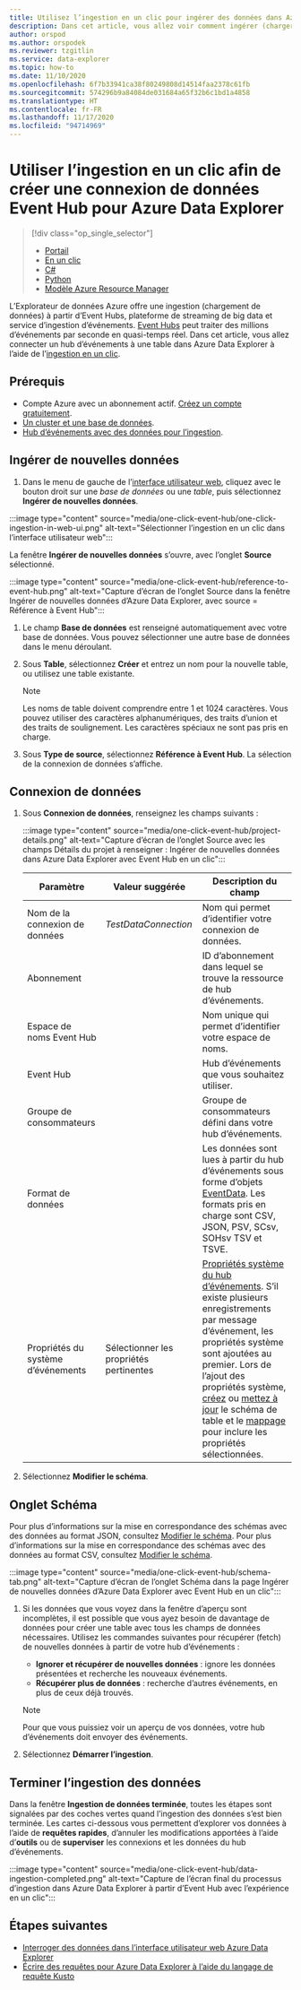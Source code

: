 ```yaml
---
title: Utilisez l’ingestion en un clic pour ingérer des données dans Azure Data Explorer à partir d’Event Hub.
description: Dans cet article, vous allez voir comment ingérer (charger) des données dans Azure Data Explorer à partir d’Event Hub en un seul clic.
author: orspod
ms.author: orspodek
ms.reviewer: tzgitlin
ms.service: data-explorer
ms.topic: how-to
ms.date: 11/10/2020
ms.openlocfilehash: 6f7b33941ca38f80249808d14514faa2378c61fb
ms.sourcegitcommit: 574296b9a84084de031684a65f32b6c1bd1a4858
ms.translationtype: HT
ms.contentlocale: fr-FR
ms.lasthandoff: 11/17/2020
ms.locfileid: "94714969"
---
```

# <a name="use-one-click-ingestion-to-create-an-event-hub-data-connection-for-azure-data-explorer"></a>Utiliser l’ingestion en un clic afin de créer une connexion de données Event Hub pour Azure Data Explorer

> [!div class="op_single_selector"]
> * [Portail](ingest-data-event-hub.md)
> * [En un clic](one-click-event-hub.md)
> * [C#](data-connection-event-hub-csharp.md)
> * [Python](data-connection-event-hub-python.md)
> * [Modèle Azure Resource Manager](data-connection-event-hub-resource-manager.md)

L’Explorateur de données Azure offre une ingestion (chargement de données) à partir d’Event Hubs, plateforme de streaming de big data et service d’ingestion d’événements. [Event Hubs](/azure/event-hubs/event-hubs-about) peut traiter des millions d’événements par seconde en quasi-temps réel. Dans cet article, vous allez connecter un hub d’événements à une table dans Azure Data Explorer à l’aide de l’[ingestion en un clic](ingest-data-one-click.md).

## <a name="prerequisites"></a>Prérequis

* Compte Azure avec un abonnement actif. [Créez un compte gratuitement](https://azure.microsoft.com/free/?ref=microsoft.com&utm_source=microsoft.com&utm_medium=docs&utm_campaign=visualstudio).
* [Un cluster et une base de données](create-cluster-database-portal.md).
* [Hub d’événements avec des données pour l’ingestion](ingest-data-event-hub.md#create-an-event-hub).

## <a name="ingest-new-data"></a>Ingérer de nouvelles données

1. Dans le menu de gauche de l’[interface utilisateur web](https://dataexplorer.azure.com/), cliquez avec le bouton droit sur une *base de données* ou une *table*, puis sélectionnez **Ingérer de nouvelles données**. 

:::image type="content" source="media/one-click-event-hub/one-click-ingestion-in-web-ui.png" alt-text="Sélectionner l’ingestion en un clic dans l’interface utilisateur web":::

La fenêtre **Ingérer de nouvelles données** s’ouvre, avec l’onglet **Source** sélectionné.

:::image type="content" source="media/one-click-event-hub/reference-to-event-hub.png" alt-text="Capture d’écran de l’onglet Source dans la fenêtre Ingérer de nouvelles données d’Azure Data Explorer, avec source = Référence à Event Hub":::

1. Le champ **Base de données** est renseigné automatiquement avec votre base de données. Vous pouvez sélectionner une autre base de données dans le menu déroulant.

1. Sous **Table**, sélectionnez **Créer** et entrez un nom pour la nouvelle table, ou utilisez une table existante. 

    > [!NOTE]
    > Les noms de table doivent comprendre entre 1 et 1024 caractères. Vous pouvez utiliser des caractères alphanumériques, des traits d’union et des traits de soulignement. Les caractères spéciaux ne sont pas pris en charge.

1. Sous **Type de source**, sélectionnez **Référence à Event Hub**. La sélection de la connexion de données s’affiche.

## <a name="data-connection"></a>Connexion de données

1. Sous **Connexion de données**, renseignez les champs suivants :

    :::image type="content" source="media/one-click-event-hub/project-details.png" alt-text="Capture d’écran de l’onglet Source avec les champs Détails du projet à renseigner : Ingérer de nouvelles données dans Azure Data Explorer avec Event Hub en un clic":::

    |**Paramètre** | **Valeur suggérée** | **Description du champ**
    |---|---|---|
    | Nom de la connexion de données | *TestDataConnection*  | Nom qui permet d’identifier votre connexion de données.
    | Abonnement |      | ID d’abonnement dans lequel se trouve la ressource de hub d’événements.  |
    | Espace de noms Event Hub |  | Nom unique qui permet d’identifier votre espace de noms. |
    | Event Hub |  | Hub d’événements que vous souhaitez utiliser. |
    | Groupe de consommateurs |  | Groupe de consommateurs défini dans votre hub d’événements. |
    | Format de données | | Les données sont lues à partir du hub d’événements sous forme d’objets [EventData](/dotnet/api/microsoft.servicebus.messaging.eventdata?view=azure-dotnet). Les formats pris en charge sont CSV, JSON, PSV, SCsv, SOHsv TSV et TSVE. |
    | Propriétés du système d’événements | Sélectionner les propriétés pertinentes | [Propriétés système du hub d’événements](/azure/service-bus-messaging/service-bus-amqp-protocol-guide#message-annotations). S’il existe plusieurs enregistrements par message d’événement, les propriétés système sont ajoutées au premier. Lors de l’ajout des propriétés système, [créez](kusto/management/create-table-command.md) ou [mettez à jour](kusto/management/alter-table-command.md) le schéma de table et le [mappage](kusto/management/mappings.md) pour inclure les propriétés sélectionnées. |

1. Sélectionnez **Modifier le schéma**.

## <a name="schema-tab"></a>Onglet Schéma

Pour plus d’informations sur la mise en correspondance des schémas avec des données au format JSON, consultez [Modifier le schéma](one-click-ingestion-existing-table.md#edit-the-schema).
Pour plus d’informations sur la mise en correspondance des schémas avec des données au format CSV, consultez [Modifier le schéma](one-click-ingestion-new-table.md#edit-the-schema).

:::image type="content" source="media/one-click-event-hub/schema-tab.png" alt-text="Capture d’écran de l’onglet Schéma dans la page Ingérer de nouvelles données d’Azure Data Explorer avec Event Hub en un clic":::

1. Si les données que vous voyez dans la fenêtre d’aperçu sont incomplètes, il est possible que vous ayez besoin de davantage de données pour créer une table avec tous les champs de données nécessaires. Utilisez les commandes suivantes pour récupérer (fetch) de nouvelles données à partir de votre hub d’événements :
    * **Ignorer et récupérer de nouvelles données** : ignore les données présentées et recherche les nouveaux événements.
    * **Récupérer plus de données** : recherche d’autres événements, en plus de ceux déjà trouvés. 
    
    > [!NOTE]
    > Pour que vous puissiez voir un aperçu de vos données, votre hub d’événements doit envoyer des événements.
        
1. Sélectionnez **Démarrer l’ingestion**.

## <a name="complete-data-ingestion"></a>Terminer l’ingestion des données

Dans la fenêtre **Ingestion de données terminée**, toutes les étapes sont signalées par des coches vertes quand l’ingestion des données s’est bien terminée. Les cartes ci-dessous vous permettent d’explorer vos données à l’aide de **requêtes rapides**, d’annuler les modifications apportées à l’aide d’**outils** ou de **superviser** les connexions et les données du hub d’événements.

:::image type="content" source="media/one-click-event-hub/data-ingestion-completed.png" alt-text="Capture de l’écran final du processus d’ingestion dans Azure Data Explorer à partir d’Event Hub avec l’expérience en un clic":::

## <a name="next-steps"></a>Étapes suivantes

* [Interroger des données dans l’interface utilisateur web Azure Data Explorer](web-query-data.md)
* [Écrire des requêtes pour Azure Data Explorer à l’aide du langage de requête Kusto](write-queries.md)
